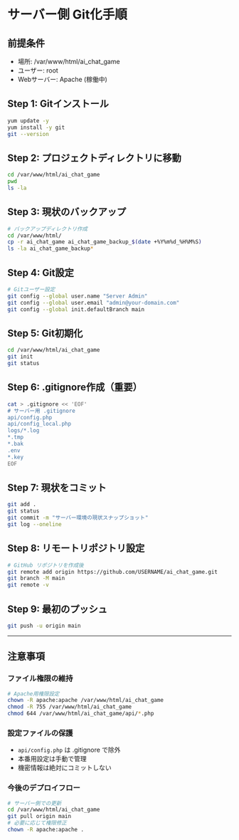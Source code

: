 # サーバー側 Git化手順

## 前提条件
- 場所: /var/www/html/ai_chat_game
- ユーザー: root
- Webサーバー: Apache (稼働中)

## Step 1: Gitインストール
```bash
yum update -y
yum install -y git
git --version
```

## Step 2: プロジェクトディレクトリに移動
```bash
cd /var/www/html/ai_chat_game
pwd
ls -la
```

## Step 3: 現状のバックアップ
```bash
# バックアップディレクトリ作成
cd /var/www/html/
cp -r ai_chat_game ai_chat_game_backup_$(date +%Y%m%d_%H%M%S)
ls -la ai_chat_game_backup*
```

## Step 4: Git設定
```bash
# Gitユーザー設定
git config --global user.name "Server Admin"
git config --global user.email "admin@your-domain.com"
git config --global init.defaultBranch main
```

## Step 5: Git初期化
```bash
cd /var/www/html/ai_chat_game
git init
git status
```

## Step 6: .gitignore作成（重要）
```bash
cat > .gitignore << 'EOF'
# サーバー用 .gitignore
api/config.php
api/config_local.php
logs/*.log
*.tmp
*.bak
.env
*.key
EOF
```

## Step 7: 現状をコミット
```bash
git add .
git status
git commit -m "サーバー環境の現状スナップショット"
git log --oneline
```

## Step 8: リモートリポジトリ設定
```bash
# GitHub リポジトリを作成後
git remote add origin https://github.com/USERNAME/ai_chat_game.git
git branch -M main
git remote -v
```

## Step 9: 最初のプッシュ
```bash
git push -u origin main
```

---

## 注意事項

### ファイル権限の維持
```bash
# Apache用権限設定
chown -R apache:apache /var/www/html/ai_chat_game
chmod -R 755 /var/www/html/ai_chat_game
chmod 644 /var/www/html/ai_chat_game/api/*.php
```

### 設定ファイルの保護
- `api/config.php` は .gitignore で除外
- 本番用設定は手動で管理
- 機密情報は絶対にコミットしない

### 今後のデプロイフロー
```bash
# サーバー側での更新
cd /var/www/html/ai_chat_game
git pull origin main
# 必要に応じて権限修正
chown -R apache:apache .
```
